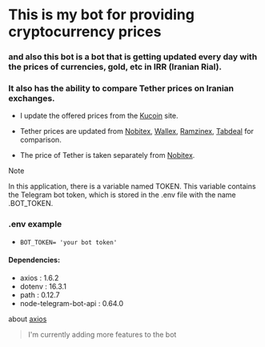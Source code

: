 # This is my bot for providing cryptocurrency prices
### and also this bot is a bot that is getting updated every day with the prices of currencies, gold, etc in IRR (Iranian Rial).
### It also has the ability to compare Tether prices on Iranian exchanges.




* I update the offered prices from the [Kucoin](https://www.kucoin.com/) site.
* Tether prices are updated from [Nobitex](https://nobitex.ir/panel/exchange/usdt-irt), [Wallex](https://wallex.ir/app/trade/USDTTMN), [Ramzinex](https://ramzinex.com/app/markets/11/spot), [Tabdeal](https://tabdeal.org/panel/trade/USDT_IRT) for comparison.

* The price of Tether is taken separately from [Nobitex](https://nobitex.ir/).


> [!NOTE]
> In this application, there is a variable named TOKEN.
> This variable contains the Telegram bot token, which is stored in the .env file with the name .BOT_TOKEN. 

### .env example
* `BOT_TOKEN= 'your bot token'`

#### Dependencies:
- axios : 1.6.2
- dotenv : 16.3.1
- path : 0.12.7
- node-telegram-bot-api : 0.64.0

about [axios](https://axios-http.com/)

> I'm currently adding more features to the bot

